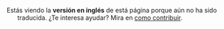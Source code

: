 ---
---
<i class="fa-solid fa-circle-info" style="margin-left: -1.5rem"></i> Estás viendo
la **versión en inglés** de está página porque aún no ha sido traducida.
¿Te interesa ayudar? Mira en [como contribuir](/docs/contributing/).
